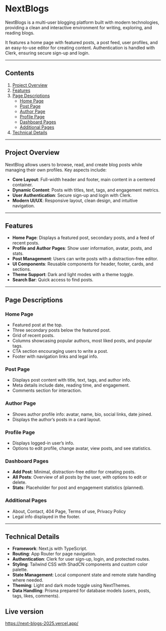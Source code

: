 # NextBlogs

NextBlogs is a multi-user blogging platform built with modern technologies, providing a clean and interactive environment for writing, exploring, and reading blogs.

It features a home page with featured posts, a post feed, user profiles, and an easy-to-use editor for creating content. Authentication is handled with Clerk, ensuring secure sign-up and login.

---

## Contents

1. [Project Overview](#project-overview)
2. [Features](#features)
3. [Page Descriptions](#page-descriptions)
   - [Home Page](#home-page)
   - [Post Page](#post-page)
   - [Author Page](#author-page)
   - [Profile Page](#profile-page)
   - [Dashboard Pages](#dashboard-pages)
   - [Additional Pages](#additional-pages)
4. [Technical Details](#technical-details)

---

## Project Overview

NextBlog allows users to browse, read, and create blog posts while managing their own profiles. Key aspects include:

- **Core Layout**: Full-width header and footer, main content in a centered container.
- **Dynamic Content**: Posts with titles, text, tags, and engagement metrics.
- **User Authentication**: Secure sign-up and login with Clerk.
- **Modern UI/UX**: Responsive layout, clean design, and intuitive navigation.

---

## Features

- **Home Page**: Displays a featured post, secondary posts, and a feed of recent posts.
- **Profile and Author Pages**: Show user information, avatar, posts, and stats.
- **Post Management**: Users can write posts with a distraction-free editor.
- **UI Components**: Reusable components for header, footer, cards, and sections.
- **Theme Support**: Dark and light modes with a theme toggle.
- **Search Bar**: Quick access to find posts.

---

## Page Descriptions

### **Home Page**

- Featured post at the top.
- Three secondary posts below the featured post.
- Grid of recent posts.
- Columns showcasing popular authors, most liked posts, and popular tags.
- CTA section encouraging users to write a post.
- Footer with navigation links and legal info.

### **Post Page**

- Displays post content with title, text, tags, and author info.
- Meta details include date, reading time, and engagement.
- Comments section for interaction.

### **Author Page**

- Shows author profile info: avatar, name, bio, social links, date joined.
- Displays the author’s posts in a card layout.

### **Profile Page**

- Displays logged-in user’s info.
- Options to edit profile, change avatar, view posts, and see statistics.

### **Dashboard Pages**

- **Add Post**: Minimal, distraction-free editor for creating posts.
- **All Posts**: Overview of all posts by the user, with options to edit or delete.
- **Stats**: Placeholder for post and engagement statistics (planned).

### **Additional Pages**

- About, Contact, 404 Page, Terms of use, Privacy Policy
- Legal info displayed in the footer.

---

## Technical Details

- **Framework**: Next.js with TypeScript.
- **Routing**: App Router for page navigation.
- **Authentication**: Clerk for user sign-up, login, and protected routes.
- **Styling**: Tailwind CSS with ShadCN components and custom color palette.
- **State Management**: Local component state and remote state handling where needed.
- **Theming**: Light and dark mode toggle using NextThemes.
- **Data Handling**: Prisma prepared for database models (users, posts, tags, likes, comments).

## Live version

https://next-blogs-2025.vercel.app/

